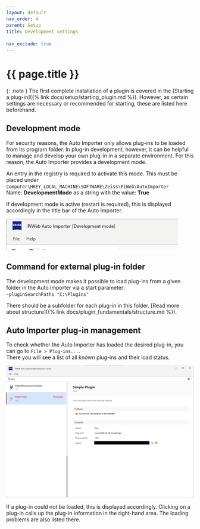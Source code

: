 ```yaml
---
layout: default
nav_order: 4
parent: Setup
title: Development settings

nav_exclude: true
---
```


# {{ page.title }}

{: .note }
The first complete installation of a plugin is covered in the [Starting a plug-in]({% link docs/setup/starting_plugin.md %}). However, as certain settings are necessary or recommended for starting, these are listed here beforehand.

## Development mode
For security reasons, the Auto Importer only allows plug-ins to be loaded from its program folder. In plug-in development, however, it can be helpful to manage and develop your own plug-in in a separate environment. For this reason, the Auto Importer provides a development mode.

An entry in the registry is required to activate this mode. This must be placed under\
`Computer\HKEY_LOCAL_MACHINE\SOFTWARE\Zeiss\PiWeb\AutoImporter`\
Name: **DevelopmentMode** as a string with the value: **True**

If development mode is active (restart is required), this is displayed accordingly in the title bar of the Auto Importer.

![Active development mode in Auto Importer](../../assets/images/setup/development_settings/dev_mode.png "Active development mode in Auto Importer")

## Command for external plug-in folder
The development mode makes it possible to load plug-ins from a given folder in the Auto Importer via a start parameter:\
`-pluginSearchPaths "C:\Plugins"`

There should be a subfolder for each plug-in in this folder. [Read more about structure]({% link docs/plugin_fundamentals/structure.md %}).

## Auto Importer plug-in management
To check whether the Auto Importer has loaded the desired plug-in, you can go to `File > Plug-ins...`.\
There you will see a list of all known plug-ins and their load status.

![Plug-in management view](../../assets/images/setup/development_settings/plugin_management_error.png "Plug-in management view")

If a plug-in could not be loaded, this is displayed accordingly. Clicking on a plug-in calls up the plug-in information in the right-hand area. The loading problems are also listed there.